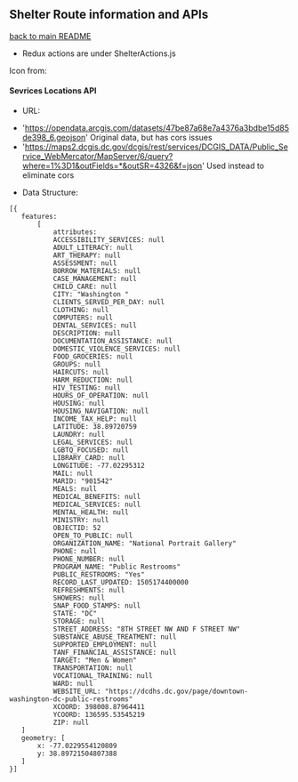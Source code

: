 ## Shelter Route information and APIs
[back to main README](../README.md)
* Redux actions are under ShelterActions.js

Icon from: 

#### Sevrices Locations API

* URL:
- 'https://opendata.arcgis.com/datasets/47be87a68e7a4376a3bdbe15d85de398_6.geojson' Original data, but has cors issues
- 'https://maps2.dcgis.dc.gov/dcgis/rest/services/DCGIS_DATA/Public_Service_WebMercator/MapServer/6/query?where=1%3D1&outFields=*&outSR=4326&f=json' Used instead to eliminate cors
* Data Structure:
 ```
[{
    features: 
        [
            attributes:
            ACCESSIBILITY_SERVICES: null
            ADULT_LITERACY: null
            ART_THERAPY: null
            ASSESSMENT: null
            BORROW_MATERIALS: null
            CASE_MANAGEMENT: null
            CHILD_CARE: null
            CITY: "Washington "
            CLIENTS_SERVED_PER_DAY: null
            CLOTHING: null
            COMPUTERS: null
            DENTAL_SERVICES: null
            DESCRIPTION: null
            DOCUMENTATION_ASSISTANCE: null
            DOMESTIC_VIOLENCE_SERVICES: null
            FOOD_GROCERIES: null
            GROUPS: null
            HAIRCUTS: null
            HARM_REDUCTION: null
            HIV_TESTING: null
            HOURS_OF_OPERATION: null
            HOUSING: null
            HOUSING_NAVIGATION: null
            INCOME_TAX_HELP: null
            LATITUDE: 38.89720759
            LAUNDRY: null
            LEGAL_SERVICES: null
            LGBTQ_FOCUSED: null
            LIBRARY_CARD: null
            LONGITUDE: -77.02295312
            MAIL: null
            MARID: "901542"
            MEALS: null
            MEDICAL_BENEFITS: null
            MEDICAL_SERVICES: null
            MENTAL_HEALTH: null
            MINISTRY: null
            OBJECTID: 52
            OPEN_TO_PUBLIC: null
            ORGANIZATION_NAME: "National Portrait Gallery"
            PHONE: null
            PHONE_NUMBER: null
            PROGRAM_NAME: "Public Restrooms"
            PUBLIC_RESTROOMS: "Yes"
            RECORD_LAST_UPDATED: 1505174400000
            REFRESHMENTS: null
            SHOWERS: null
            SNAP_FOOD_STAMPS: null
            STATE: "DC"
            STORAGE: null
            STREET_ADDRESS: "8TH STREET NW AND F STREET NW"
            SUBSTANCE_ABUSE_TREATMENT: null
            SUPPORTED_EMPLOYMENT: null
            TANF_FINANCIAL_ASSISTANCE: null
            TARGET: "Men & Women"
            TRANSPORTATION: null
            VOCATIONAL_TRAINING: null
            WARD: null
            WEBSITE_URL: "https://dcdhs.dc.gov/page/downtown-washington-dc-public-restrooms"
            XCOORD: 398008.87964411
            YCOORD: 136595.53545219
            ZIP: null
    ]
    geometry: [
        x: -77.0229554120809
        y: 38.89721504807388
    ]
}]
```

